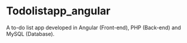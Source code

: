 # Todolistapp_angular
A to-do list app developed in Angular (Front-end), PHP (Back-end) and MySQL (Database).
